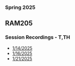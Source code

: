 ### Spring 2025
## RAM205
### Session Recordings - T,TH

 - [1/14/2025](https://nmc.zoom.us/rec/share/RRV8ZtxfWWdAPBASjPo7uz8XaFSkiiWZvIOFSTnPv16UWqf_Agx7oBcLoXnJaCB0.mpwrf2yOb3HHggQe)
- [1/16/2025](https://nmc.zoom.us/rec/share/iFNm1sDm3lbu6Fl-Rud5gqMQV20T1_qJ4PqJ7LH-FR5cDR6sp1qVKo2S1TpzMAI.YAsKs_yrHyObQxzL)
- [1/21/2025](https://nmc.zoom.us/rec/share/ds2PMWhEBi9i866vbauBs09pGkjkTz9sOwySN_4F9T2BY4JFIwYlaObOt4yXt3nB.hMwET7Vbd6Auunro)

<!--


- [1/23/2025]()
- [1/28/2025]()
- [1/30/2025]()
- [2/4/2025]()
- [2/6/2025]()
- [2/11/2025]()
- [2/13/2025]()
- [2/18/2025]()
- [2/20/2025]()
- [2/25/2025]()
- [2/27/2025]()
- [3/4/2025]()
- [3/6/2025]()
- [3/11/2025]()
- [3/13/2025]()
- [3/18/2025]()
- [3/20/2025]()
- [3/25/2025]()
- [3/27/2025]()
- [4/1/2025]()
- [4/3/2025]()
- [4/8/2025]()
- [4/10/2025]()
- [4/15/2025]()
- [4/17/2025]()
- [4/22/2025]()
- [4/24/2025]()
- [4/29/2025]()
- [5/1/2025]() -->
